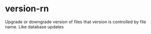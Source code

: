 # version-rn
Upgrade or downgrade version of files that version is controlled by file name. Like database updates
